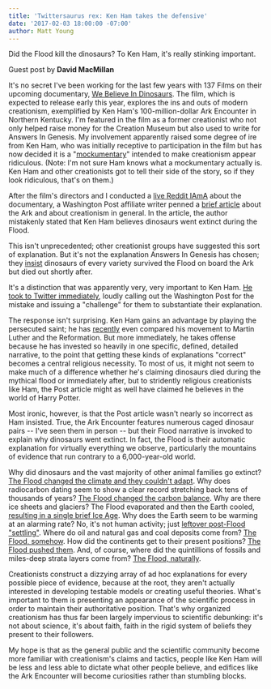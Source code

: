 ```yaml
---
title: 'Twittersaurus rex: Ken Ham takes the defensive'
date: '2017-02-03 18:00:00 -07:00'
author: Matt Young
---
```


Did the Flood kill the dinosaurs? To Ken Ham, it's really stinking important.

Guest post by **David MacMillan**

It's no secret I've been working for the last few years with 137 Films on their upcoming documentary, [We Believe In Dinosaurs](https://www.indiegogo.com/projects/we-believe-in-dinosaurs-science#/). The film, which is expected to release early this year, explores the ins and outs of modern creationism, exemplified by Ken Ham's 100-million-dollar Ark Encounter in Northern Kentucky. I'm featured in the film as a former creationist who not only helped raise money for the Creation Museum but also used to write for Answers In Genesis. My involvement apparently raised some degree of ire from Ken Ham, who was initially receptive to participation in the film but has now decided it is a "[mockumentary](http://www.kentucky.com/news/local/education/article119659733.html)" intended to make creationism appear ridiculous. (Note: I'm not sure Ham knows what a mockumentary actually is. Ken Ham and other creationists got to tell their side of the story, so if they look ridiculous, that's on them.)

After the film's directors and I conducted a [live Reddit IAmA](https://www.reddit.com/r/IAmA/comments/5ibylr/iama_were_the_directors_of_we_believe_in/) about the documentary, a Washington Post affiliate writer penned a [brief article](https://www.washingtonpost.com/national/health-science/now-theres-a-theory-that-dinosaurs-were-wiped-out-in-noahs-flood/2016/12/30/92bec544-cc59-11e6-a747-d03044780a02_story.html?utm_term=.291b0ffa3c06) about the Ark and about creationism in general. In the article, the author mistakenly stated that Ken Ham believes dinosaurs went extinct during the Flood.
<!--more--->

This isn't unprecedented; other creationist groups have suggested this sort of explanation. But it's not the explanation Answers In Genesis has chosen; they [insist](https://answersingenesis.org/dinosaurs/were-dinosaurs-on-noahs-ark/) dinosaurs of every variety survived the Flood on board the Ark but died out shortly after.

It's a distinction that was apparently very, very important to Ken Ham. [He took to Twitter immediately](http://www.patheos.com/blogs/secularvoices/2017/01/02/ken-ham-just-threw-twitter-tantrum-aimed-washington-post/), loudly calling out the Washington Post for the mistake and issuing a "challenge" for them to substantiate their explanation. 

The response isn't surprising. Ken Ham gains an advantage by playing the persecuted saint; he has [recently](https://thenaturalhistorian.com/2017/01/02/ken-hams-ark-encounter-to-usher-in-a-modern-day-reformation/) even compared his movement to Martin Luther and the Reformation. But more immediately, he takes offense because he has invested so heavily in one specific, defined, detailed narrative, to the point that getting these kinds of explanations "correct" becomes a central religious necessity. To most of us, it might not seem to make much of a difference whether he's claiming dinosaurs died during the mythical flood or immediately after, but to stridently religious creationists like Ham, the Post article might as well have claimed he believes in the world of Harry Potter.

Most ironic, however, is that the Post article wasn't nearly so incorrect as Ham insisted. True, the Ark Encounter features numerous caged dinosaur pairs -- I've seen them in person -- but their Flood narrative is invoked to explain why dinosaurs went extinct. In fact, the Flood is their automatic explanation for virtually everything we observe, particularly the mountains of evidence that run contrary to a 6,000-year-old world.

Why did dinosaurs and the vast majority of other animal families go extinct? [The Flood changed the climate and they couldn't adapt](https://answersingenesis.org/dinosaurs/when-did-dinosaurs-live/what-really-happened-to-the-dinosaurs/). Why does radiocarbon dating seem to show a clear record stretching back tens of thousands of years? [The Flood changed the carbon balance](https://answersingenesis.org/geology/carbon-14/doesnt-carbon-14-dating-disprove-the-bible/). Why are there ice sheets and glaciers? The Flood evaporated and then the Earth cooled, [resulting in a single brief Ice Age](https://answersingenesis.org/environmental-science/ice-age/genesis-flood-caused-the-ice-age/). Why does the Earth seem to be warming at an alarming rate? No, it's not human activity; just [leftover post-Flood "settling"](http://www.salon.com/2014/11/24/creationist_ken_ham_explains_climate_change_earth_is_just_settling_down_after_the_great_flood/). Where do oil and natural gas and coal deposits come from? [The Flood, somehow](https://answersingenesis.org/geology/the-origin-of-oil/). How did the continents get to their present positions? [The Flood pushed them](https://answersingenesis.org/geology/plate-tectonics/can-catastrophic-plate-tectonics-explain-flood-geology/). And, of course, where did the quintillions of fossils and miles-deep strata layers come from? [The Flood, naturally](https://answersingenesis.org/media/audio/answers-with-ken-ham/volume-123/billions-of-dead-things/).

Creationists construct a dizzying array of ad hoc explanations for every possible piece of evidence, because at the root, they aren't actually interested in developing testable models or creating useful theories. What's important to them is presenting an appearance of the scientific process in order to maintain their authoritative position. That's why organized creationism has thus far been largely impervious to scientific debunking: it's not about science, it's about faith, faith in the rigid system of beliefs they present to their followers. 

My hope is that as the general public and the scientific community become more familiar with creationism's claims and tactics, people like Ken Ham will be less and less able to dictate what other people believe, and edifices like the Ark Encounter will become curiosities rather than stumbling blocks.
